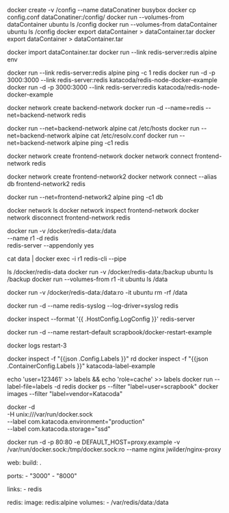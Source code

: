 docker create -v /config --name dataConatiner busybox
docker cp config.conf dataConatiner:/config/
docker run --volumes-from dataContainer ubuntu ls /config
docker run --volumes-from dataContainer ubuntu ls /config
docker export dataContainer > dataContainer.tar
docker export dataContainer > dataContainer.tar



docker import dataContainer.tar
docker run --link redis-server:redis alpine env

docker run --link redis-server:redis alpine ping -c 1 redis
docker run -d -p 3000:3000 --link redis-server:redis katacoda/redis-node-docker-example
docker run -d -p 3000:3000 --link redis-server:redis katacoda/redis-node-docker-example


docker network create backend-network
docker run -d --name=redis --net=backend-network redis

docker run --net=backend-network alpine cat /etc/hosts
docker run --net=backend-network alpine cat /etc/resolv.conf
docker run --net=backend-network alpine ping -c1 redis


docker network create frontend-network
docker network connect frontend-network redis

docker network create frontend-network2
docker network connect --alias db frontend-network2 redis

docker run --net=frontend-network2 alpine ping -c1 db

docker network ls
docker network inspect frontend-network
docker network disconnect frontend-network redis

docker run  -v /docker/redis-data:/data \
  --name r1 -d redis \
  redis-server --appendonly yes
  
  cat data | docker exec -i r1 redis-cli --pipe
  
ls /docker/redis-data
docker run  -v /docker/redis-data:/backup ubuntu ls /backup
docker run --volumes-from r1 -it ubuntu ls /data

docker run -v /docker/redis-data:/data:ro -it ubuntu rm -rf /data

docker run -d --name redis-syslog --log-driver=syslog redis


docker inspect --format '{{ .HostConfig.LogConfig }}' redis-server

docker run -d --name restart-default scrapbook/docker-restart-example

docker logs restart-3

docker inspect -f "{{json .Config.Labels }}" rd
docker inspect -f "{{json .ContainerConfig.Labels }}" katacoda-label-example


echo 'user=123461' >> labels && echo 'role=cache' >> labels
docker run --label-file=labels -d redis
docker ps --filter "label=user=scrapbook"
docker images --filter "label=vendor=Katacoda"

docker -d \
-H unix:///var/run/docker.sock \
--label com.katacoda.environment="production" \
--label com.katacoda.storage="ssd"



docker run -d -p 80:80 -e DEFAULT_HOST=proxy.example -v /var/run/docker.sock:/tmp/docker.sock:ro --name nginx jwilder/nginx-proxy

web:
  build: .

  ports:
    - "3000"
    - "8000"

  links:
    - redis

redis:
  image: redis:alpine
  volumes:
    - /var/redis/data:/data

